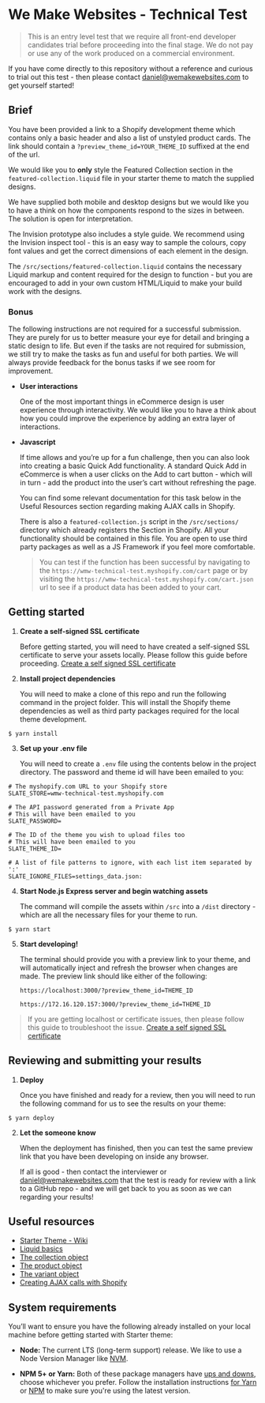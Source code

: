 # We Make Websites - Technical Test

> This is an entry level test that we require all front-end developer candidates trial before proceeding into the final stage. We do not pay or use any of the work produced on a commercial environment.

If you have come directly to this repository without a reference and curious to trial out this test - then please contact daniel@wemakewebsites.com to get yourself started!

## Brief
You have been provided a link to a Shopify development theme which contains only a basic header and also a list of unstyled product cards. The link should contain a `?preview_theme_id=YOUR_THEME_ID` suffixed at the end of the url.

We would like you to **only** style the Featured Collection section in the `featured-collection.liquid` file in your starter theme to match the supplied designs.

We have supplied both mobile and desktop designs but we would like you to have a think on how the components respond to the sizes in between. The solution is open for interpretation.

The Invision prototype also includes a style guide. We recommend using the Invision inspect tool - this is an easy way to sample the colours, copy font values and get the correct dimensions of each element in the design.

The `/src/sections/featured-collection.liquid` contains the necessary Liquid markup and content required for the design to function - but you are encouraged to add in your own custom HTML/Liquid to make your build work with the designs.

### Bonus
The following instructions are not required for a successful submission. They are purely for us to better measure your eye for detail and bringing a static design to life. But even if the tasks are not required for submission, we still try to make the tasks as fun and useful for both parties. We will always provide feedback for the bonus tasks if we see room for improvement.

- **User interactions**
  
  One of the most important things in eCommerce design is user experience through interactivity. We would like you to have a think about how you could improve the experience by adding an extra layer of interactions.

- **Javascript**

  If time allows and you’re up for a fun challenge, then you can also look into creating a basic Quick Add functionality. A standard Quick Add in eCommerce is when a user clicks on the Add to cart button - which will in turn - add the product into the user’s cart without refreshing the page.
  
  You can find some relevant documentation for this task below in the Useful Resources section regarding making AJAX calls in Shopify.
  
  There is also a `featured-collection.js` script in the `/src/sections/` directory which already registers the Section in Shopify. All your functionality should be contained in this file. You are open to use third party packages as well as a JS Framework if you feel more comfortable.
  
  > You can test if the function has been successful by navigating to the `https://wmw-technical-test.myshopify.com/cart` page or by visiting the  `https://wmw-technical-test.myshopify.com/cart.json` url to see if a product data has been added to your cart.

## Getting started

1. **Create a self-signed SSL certificate**

    Before getting started, you will need to have created a self-signed SSL certificate to serve your assets locally. Please follow this guide before proceeding. [Create a self signed SSL certificate](https://github.com/Shopify/slate/wiki/4.-Create-a-self-signed-SSL-certificate)

2. **Install project dependencies**
    
    You will need to make a clone of this repo and run the following command in the project folder. This will install the Shopify theme dependencies as well as third party packages required for the local theme development.

```
$ yarn install
```

3. **Set up your .env file**
   
   You will need to create a `.env` file using the contents below in the project directory. The password and theme id will have been emailed to you:

```
# The myshopify.com URL to your Shopify store 
SLATE_STORE=wmw-technical-test.myshopify.com

# The API password generated from a Private App 
# This will have been emailed to you
SLATE_PASSWORD=

# The ID of the theme you wish to upload files too
# This will have been emailed to you
SLATE_THEME_ID=

# A list of file patterns to ignore, with each list item separated by ':' 
SLATE_IGNORE_FILES=settings_data.json:
```

4. **Start Node.js Express server and begin watching assets**
   
   The command will compile the assets within `/src` into a `/dist` directory - which are all the necessary files for your theme to run.

```
$ yarn start
```

5. **Start developing!**
   
   The terminal should provide you with a preview link to your theme, and will automatically inject and refresh the browser when changes are made. The preview link should like either of the following:

   `https://localhost:3000/?preview_theme_id=THEME_ID`
   
   `https://172.16.120.157:3000/?preview_theme_id=THEME_ID `

> If you are getting localhost or certificate issues, then please follow this guide to troubleshoot the issue. 
> [Create a self signed SSL certificate](https://github.com/Shopify/slate/wiki/4.-Create-a-self-signed-SSL-certificate)

## Reviewing and submitting your results
1. **Deploy**
   
   Once you have finished and ready for a review, then you will need to run the following command for us to see the results on your theme:
```
$ yarn deploy
``` 

2. **Let the someone know**
   
   When the deployment has finished, then you can test the same preview link that you have been developing on inside any browser.
   
   If all is good - then contact the interviewer or daniel@wemakewebsites.com that the test is ready for review with a link to a GitHub repo - and we will get back to you as soon as we can regarding your results!
   
## Useful resources
- [Starter Theme - Wiki](https://github.com/Shopify/starter-theme)
- [Liquid basics](https://help.shopify.com/en/themes/liquid/basics#objects)
- [The collection object](https://help.shopify.com/en/themes/liquid/objects/collection)
- [The product object](https://help.shopify.com/en/themes/liquid/objects/product)
- [The variant object](https://help.shopify.com/en/themes/liquid/objects/variant)
- [Creating AJAX calls with Shopify](https://help.shopify.com/en/themes/development/getting-started/using-ajax-api)

## System requirements
You’ll want to ensure you have the following already installed on your local machine before getting started with Starter theme:

- **Node:** The current LTS (long-term support) release. We like to use a Node Version Manager like [NVM](https://github.com/creationix/nvm).

- **NPM 5+ or Yarn:** Both of these package managers have [ups and downs](https://blog.risingstack.com/yarn-vs-npm-node-js-package-managers/), choose whichever you prefer. Follow the installation instructions [for Yarn](https://yarnpkg.com/en/docs/install) or [NPM](https://www.npmjs.com/get-npm) to make sure you're using the latest version.

